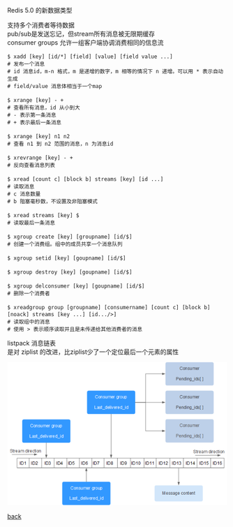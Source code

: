 Redis 5.0 的新数据类型  

支持多个消费者等待数据  
pub/sub是发送忘记，但stream所有消息被无限期缓存  
consumer groups 允许一组客户端协调消费相同的信息流  

```
$ xadd [key] [id/*] [field] [value] [field value ...]  
# 发布一个消息  
# id 消息id，m-n 格式，m 是递增的数字，m 相等的情况下 n 递增。可以用 * 表示自动生成
# field/value 消息体相当于一个map  

$ xrange [key] - +
# 查看所有消息，id 从小到大  
# - 表示第一条消息  
# + 表示最后一条消息

$ xrange [key] n1 n2
# 查看 n1 到 n2 范围的消息，n 为消息id  

$ xrevrange [key] - +
# 反向查看消息列表  

$ xread [count c] [block b] streams [key] [id ...]
# 读取消息  
# c 消息数量  
# b 阻塞毫秒数，不设置及非阻塞模式  

$ xread streams [key] $
# 读取最后一条消息  

$ xgroup create [key] [groupname] [id/$] 
# 创建一个消费组。组中的成员共享一个消息队列  

$ xgroup setid [key] [goupname] [id/$]  

$ xgroup destroy [key] [goupname] [id/$]  

$ xgroup delconsumer [key] [goupname] [id/$]  
# 删除一个消费者  

$ xreadgroup group [groupname] [consumername] [count c] [block b] [noack] streams [key ...] [id.../>]  
# 读取组中的消息  
# 使用 > 表示顺序读取并且是未传递给其他消费者的消息  
```

listpack 消息链表  
是对 ziplist 的改进，比ziplist少了一个定位最后一个元素的属性  

![image](image/1.png)  

[back](../16.md)  